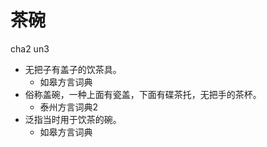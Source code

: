 # 茶碗
cha2 un3
+ 无把子有盖子的饮茶具。
  * 如皋方言词典
+ 俗称盖碗，一种上面有瓷盖，下面有碟茶托，无把手的茶杯。
  * 泰州方言词典2
+ 泛指当时用于饮茶的碗。
  * 如皋方言词典
